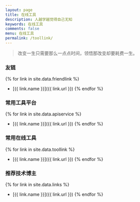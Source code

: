```yaml
---
layout: page
title: 在线工具
description: 人越学越觉得自己无知
keywords: 在线工具
comments: false
menu: 在线工具
permalink: /toollink/
---
```


> 改变一生只需要那么一点点时间，领悟那改变却要耗费一生。

### 友链

{% for link in site.data.friendlink %}
* [{{ link.name }}]({{ link.url }})
{% endfor %}

### 常用工具平台

{% for link in site.data.apiservice %}
* [{{ link.name }}]({{ link.url }})
{% endfor %}

### 常用在线工具

{% for link in site.data.toollink %}
* [{{ link.name }}]({{ link.url }})
{% endfor %}

### 推荐技术博主

{% for link in site.data.links %}
* [{{ link.name }}]({{ link.url }})
{% endfor %}
